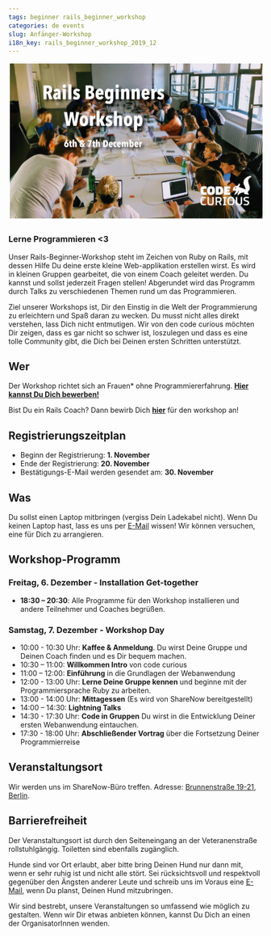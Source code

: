 ```yaml
---
tags: beginner rails_beginner_workshop
categories: de events
slug: Anfänger-Workshop
i18n_key: rails_beginner_workshop_2019_12
---
```


![Foto von Dutzenden Frauen mit Laptops, die zusammen um einen großen weißen Tisch herum programieren.](/assets/images/Dec19-Banner.jpeg)

### Lerne Programmieren <3
Unser Rails-Beginner-Workshop steht im Zeichen von Ruby on Rails, mit dessen Hilfe Du deine erste kleine Web-applikation erstellen wirst. Es wird in kleinen Gruppen gearbeitet, die von einem Coach geleitet werden. Du kannst und sollst jederzeit Fragen stellen! Abgerundet wird das Programm durch Talks zu verschiedenen Themen rund um das Programmieren.

Ziel unserer Workshops ist, Dir den Einstig in die Welt der Programmierung zu erleichtern und Spaß daran zu wecken. Du musst nicht alles direkt verstehen, lass Dich nicht entmutigen. Wir von den code curious möchten Dir zeigen, dass es gar nicht so schwer ist, loszulegen und dass es eine tolle Community gibt, die Dich bei Deinen ersten Schritten unterstützt.

## Wer
Der Workshop richtet sich an Frauen* ohne Programmiererfahrung. [**Hier kannst Du Dich bewerben!**](http://workshops.codecurious.org/events/6/applications/new)

Bist Du ein Rails Coach? Dann bewirb Dich [**hier**](https://goo.gl/forms/yMyAGKR8MYan17M83) für den workshop an!

## Registrierungszeitplan
- Beginn der Registrierung: **1. November**
- Ende der Registrierung: **20. November**
- Bestätigungs-E-Mail werden gesendet am: **30. November**


## Was
Du sollst einen Laptop mitbringen (vergiss Dein Ladekabel nicht). Wenn Du keinen Laptop hast, lass es uns per [E-Mail](mailto:contact@codecurious.org) wissen! Wir können versuchen, eine für Dich zu arrangieren.


## Workshop-Programm

### Freitag, 6. Dezember - Installation Get-together
- **18:30 – 20:30**: Alle Programme für den Workshop installieren und andere Teilnehmer und Coaches begrüßen.

### Samstag, 7. Dezember - Workshop Day
- 10:00 - 10:30 Uhr: **Kaffee & Anmeldung**. Du wirst Deine Gruppe und Deinen Coach finden und es Dir bequem machen.
- 10:30 – 11:00: **Willkommen Intro** von code curious
- 11:00 – 12:00: **Einführung** in die Grundlagen der Webanwendung
- 12:00 - 13:00 Uhr: **Lerne Deine Gruppe kennen** und beginne mit der Programmiersprache Ruby zu arbeiten.
- 13:00 - 14:00 Uhr: **Mittagessen** (Es wird von ShareNow bereitgestellt)
- 14:00 – 14:30: **Lightning Talks**
- 14:30 - 17:30 Uhr: **Code in Gruppen** Du wirst in die Entwicklung Deiner ersten Webanwendung eintauchen.
- 17:30 - 18:00 Uhr: **Abschließender Vortrag** über die Fortsetzung Deiner Programmierreise

## Veranstaltungsort

Wir werden uns im ShareNow-Büro treffen. Adresse: [Brunnenstraße 19-21, Berlin](https://www.google.com/maps/place/Brunnenstra%C3%9Fe+19-21,+10119+Berlin/@52.5328268,13.3967595,17z/data=!3m1!4b1!4m5!3m4!1s0x47a851e54ac0db09:0x17936b343fd4a6a4!8m2!3d52.5328236!4d13.3989483).

## Barrierefreiheit

Der Veranstaltungsort ist durch den Seiteneingang an der Veteranenstraße rollstuhlgängig. Toiletten sind ebenfalls zugänglich.

Hunde sind vor Ort erlaubt, aber bitte bring Deinen Hund nur dann mit, wenn er sehr ruhig ist und nicht alle stört. Sei rücksichtsvoll und respektvoll gegenüber den Ängsten anderer Leute und schreib uns im Voraus eine [E-Mail](mailto:contact@codecurious.org), wenn Du planst, Deinen Hund mitzubringen.

Wir sind bestrebt, unsere Veranstaltungen so umfassend wie möglich zu gestalten. Wenn wir Dir etwas anbieten können, kannst Du Dich an einen der OrganisatorInnen wenden.
